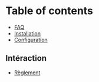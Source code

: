 # Table of contents

* [FAQ](README.md)
* [Installation](installation.md)
* [Configuration](configuration.md)

## Intéraction

* [Règlement](interaction/reglement.md)

